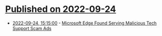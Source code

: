 # [Published on 2022-09-24](index.md)

* [2022-09-24, 15:15:00](https://it.slashdot.org/story/22/09/23/2255258/microsoft-edge-found-serving-malicious-tech-support-scam-ads?utm_source=rss1.0mainlinkanon&utm_medium=feed) - [Microsoft Edge Found Serving Malicious Tech Support Scam Ads](https://it.slashdot.org/story/22/09/23/2255258/microsoft-edge-found-serving-malicious-tech-support-scam-ads?utm_source=rss1.0mainlinkanon&utm_medium=feed)
